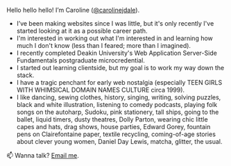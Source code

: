  Hello hello hello! I’m Caroline (<a href="http://www.github.com/carolinejdale">@carolinejdale</a>).
- I’ve been making websites since I was little, but it's only recently I've started looking at it as a possible career path.
- I'm interested in working out what I'm interested in and learning how much I don't know (less than I feared; more than I imagined).
- I recently completed Deakin University's Web Application Server-Side Fundamentals postgraduate microcredential.
- I started out learning clientside, but my goal is to work my way down the stack.
- I have a tragic penchant for early web nostalgia (especially TEEN GIRLS WITH WHIMSICAL DOMAIN NAMES CULTURE circa 1999). 
- I like dancing, sewing clothes, history, singing, writing, solving puzzles, black and white illustration, listening to comedy podcasts, playing folk songs on the autoharp, Sudoku, pink stationery, tall ships, going to the ballet, liquid timers, dusty theatres, Dolly Parton, wearing chic little capes and hats, drag shows, house parties, Edward Gorey, fountain pens on Clairefontaine paper, textile recycling, coming-of-age stories about clever young women, Daniel Day Lewis, matcha, glitter, the usual.

📫 Wanna talk? <a href="mailto:carolinejdale@gmail.com">Email me</a>.

<!---
carolinejdale/carolinejdale is a ✨ special ✨ repository because its `README.md` (this file) appears on your GitHub profile.

You are a ✨ special ✨ person because you (the person reading this) appeared on my GitHub profile.
--->
